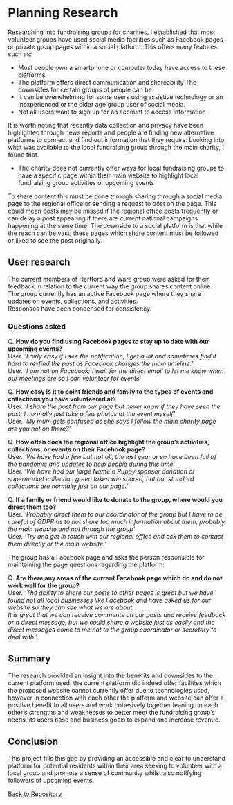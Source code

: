 # Planning Research
Researching into fundraising groups for charities, I established that most volunteer groups have used social media facilities such as Facebook pages or private group pages within a social platform.
This offers many features such as:
- Most people own a smartphone or computer today have access to these platforms
- The platform offers direct communication and shareability
The downsides for certain groups of people can be:
- It can be overwhelming for some users using assistive technology or an inexperienced or the older age group user of social media.
- Not all users want to sign up for an account to access information

It is worth noting that recently data collection and privacy have been highlighted through news reports and people are finding new alternative platforms to connect and find out information that they require.
Looking into what was available to the local fundraising group through the main charity, I found that.
- The charity does not currently offer ways for local fundraising groups to have a specific page within their main website to highlight local fundraising group activities or upcoming events  

To share content this must be done through sharing through a social media page to the regional office or sending a request to post on the page.
This could mean posts may be missed if the regional office posts frequently or can delay a post appearing if there are current national campaigns happening at the same time.
The downside to a social platform is that while the reach can be vast, these pages which share content must be followed or liked to see the post originally.

## User research
The current members of Hertford and Ware group were asked for their feedback in relation to the current way the group shares content online.  
The group currently has an active Facebook page where they share updates on events, collections, and activities.  
Responses have been condensed for consistency.   

### Questions asked
Q. **How do you find using Facebook pages to stay up to date with our upcoming events?**    
User. _‘Fairly easy if I see the notification, I get a lot and sometimes find it hard to re-find the post as Facebook changes the main timeline.’_  \
User. _‘I am not on Facebook; I wait for the direct email to let me know when our meetings are so I can volunteer for events’_

Q. **How easy is it to point friends and family to the types of events and collections you have volunteered at?**  
User. _‘I share the post from our page but never know if they have seen the post, I normally just take a few photos at the event myself’_  
User. _‘My mum gets confused as she says I follow the main charity page are you not on there?’_  

Q. **How often does the regional office highlight the group’s activities, collections, or events on their Facebook page?**  
User. _‘We have had a few but not all, the last year or so have been full of the pandemic and updates to help people during this time’_  
User. _‘We have had our large Name a Puppy sponsor donation or supermarket collection green token win shared, but our standard collections are normally just on our page.’_

Q. **If a family or friend would like to donate to the group, where would you direct them too?**  
User. _‘Probably direct them to our coordinator of the group but I have to be careful of GDPR as to not share too much information about them, probably the main website and not through the group’_  
User. _‘Try and get in touch with our regional office and ask them to contact them directly or the main website.’_

The group has a Facebook page and asks the person responsible for maintaining the page questions regarding the platform:

Q. **Are there any areas of the current Facebook page which do and do not work well for the group?**  
User. _‘The ability to share our posts to other pages is great but we have found not all local businesses like Facebook and have asked us for our website so they can see what we are about._  
_It is great that we can receive comments on our posts and receive feedback or a direct message, but we could share a website just as easily and the direct messages come to me not to the group coordinator or secretary to deal with.’_
## Summary
The research provided an insight into the benefits and downsides to the current platform used, the current platform did indeed offer facilities which the proposed website cannot currently offer due to technologies used,  
however in connection with each other the platform and website can offer a positive benefit to all users and work cohesively together leaning on each other’s strengths and weaknesses to better meet the fundraising group’s needs, its users base and business goals to expand and increase revenue.  
## Conclusion
This project fills this gap by providing an accessible and clear to understand platform for potential residents within their area seeking to volunteer with a local group and promote a sense of community whilst also notifying followers of upcoming events.  

[Back to Repository](https://github.com/JHodgkins/MSP1-Fundraising-Group) 